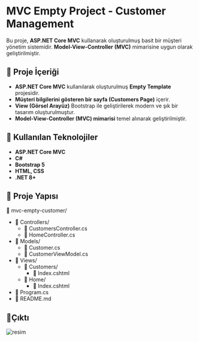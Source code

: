 # MVC Empty Project - Customer Management

Bu proje, **ASP.NET Core MVC** kullanarak oluşturulmuş basit bir müşteri yönetim sistemidir. **Model-View-Controller (MVC)** mimarisine uygun olarak geliştirilmiştir.

## 🚀 Proje İçeriği

- **ASP.NET Core MVC** kullanılarak oluşturulmuş **Empty Template** projesidir.
- **Müşteri bilgilerini gösteren bir sayfa (Customers Page)** içerir.
- **View (Görsel Arayüz)** Bootstrap ile geliştirilerek modern ve şık bir tasarım oluşturulmuştur.
- **Model-View-Controller (MVC) mimarisi** temel alınarak geliştirilmiştir.

## 📌 Kullanılan Teknolojiler

- **ASP.NET Core MVC**
- **C#**
- **Bootstrap 5**
- **HTML, CSS**
- **.NET 8+** 

## 📂 Proje Yapısı

📂 mvc-empty-customer/
- 📁 Controllers/
  - 📄 CustomersController.cs
  - 📄 HomeController.cs
- 📁 Models/
  - 📄 Customer.cs
  - 📄 CustomerViewModel.cs
- 📁 Views/
  - 📁 Customers/
    - 📄 Index.cshtml
  - 📁 Home/
    - 📄 Index.cshtml
- 📄 Program.cs
- 📄 README.md


## 🚀Çıktı

![resim](https://github.com/user-attachments/assets/8848adeb-871a-4131-8b91-2b248c23a789)


